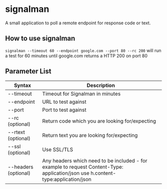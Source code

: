 # signalman
A small application to poll a remote endpoint for response code or text.

## How to use signalman

`signalman --timeout 60 --endpoint google.com --port 80 --rc 200` will run a test for 60 minutes until google.com returns a HTTP 200 on port 80


## Parameter List

| Syntax | Description |
| ----------- | ----------- |
| --timeout | Timeout for Signalman in minutes |
| --endpoint | URL to test against |
| --port | Port to test against |
| --rc (optional) | Return code which you are looking for/expecting |
| --rtext (optional) | Return text you are looking for/expecting |
| --ssl (optional) | Use SSL/TLS |
| --headers (optional) | Any headers which need to be included - for example to request Content-Type: application/json use h.content-type:application/json |
